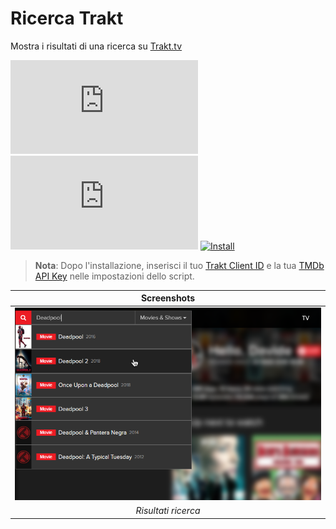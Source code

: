 # Ricerca Trakt

Mostra i risultati di una ricerca su [Trakt.tv][trakt-link]

[![Version][version-badge]][link]
[![Size][size-badge]][link]
[![Install][install-badge]][download-link]

>**Nota**: Dopo l'installazione, inserisci il tuo [Trakt Client ID][trakt-client-id] e la tua [TMDb API Key][tmdb-api] nelle impostazioni dello script.

|               Screenshots               |
| :-------------------------------------: |
| [![Search Results][screenshot-1]][link] |
|           _Risultati ricerca_           |

[trakt-link]: https://trakt.tv/
[link]: #ricerca-trakt
[trakt-client-id]: https://trakt.tv/oauth/applications/new
[tmdb-api]: https://developers.themoviedb.org/3/

[version-badge]: https://flat.badgen.net/runkit/iFelix18/version/iFelix18/Trakt-Userscripts/master/userscripts/meta/trakt-search.meta.js
[size-badge]: https://flat.badgen.net/badgesize/normal/iFelix18/Trakt-Userscripts/master/userscripts/trakt-search.user.js
[install-badge]: https://flat.badgen.net/badge/install%20directly%20from/GitHub/blue "Clicca qui!"

[download-link]: https://cdn.jsdelivr.net/gh/iFelix18/Trakt-Userscripts@master/userscripts/trakt-search.user.js "Clicca qui!"

[screenshot-1]: /docs/screenshots/trakt-search.png?raw=true "Risultati ricerca"
